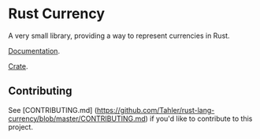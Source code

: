 # Rust Currency

A very small library, providing a way to represent currencies in Rust.

[Documentation](http://tahler.github.io/currency-rs/currency/index.html).

[Crate](https://crates.io/crates/currency).

## Contributing

See [CONTRIBUTING.md]
(https://github.com/Tahler/rust-lang-currency/blob/master/CONTRIBUTING.md) if 
you'd like to contribute to this project.
